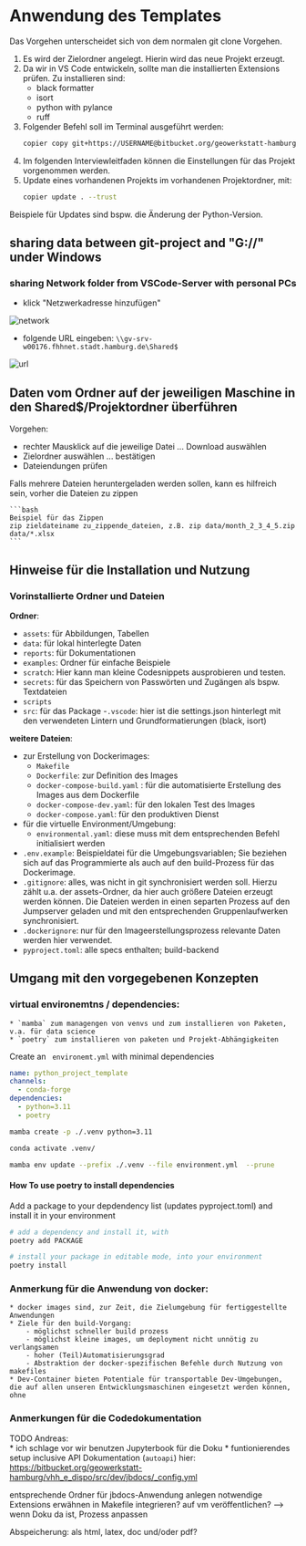 # Anwendung des Templates

Das Vorgehen unterscheidet sich von dem normalen git clone Vorgehen.
1. Es wird der Zielordner angelegt. Hierin wird das neue Projekt erzeugt.
2. Da wir in VS Code entwickeln, sollte man die installierten Extensions prüfen. Zu installieren sind:
    + black formatter
    + isort
    + python with pylance
    + ruff
3. Folgender Befehl soll im Terminal ausgeführt werden: 
    ```bash
    copier copy git+https://USERNAME@bitbucket.org/geowerkstatt-hamburg/python_project_template PROJKT_ORDNER --trust
    ```
4. Im folgenden Interviewleitfaden können die Einstellungen für das Projekt vorgenommen werden.
5. Update eines vorhandenen Projekts im vorhandenen Projektordner, mit:
    ```bash
    copier update . --trust
    ```

Beispiele für Updates sind bspw. die Änderung der Python-Version.

## sharing data between git-project and "G://" under Windows
### sharing Network folder from VSCode-Server with personal PCs

- klick "Netzwerkadresse hinzufügen"

![network](img/Anmerkung-2023-09-11-141117.png)

- folgende URL eingeben: `\\gv-srv-w00176.fhhnet.stadt.hamburg.de\Shared$`

![url](img/Anmerkung-2023-09-11-141439.png)

## Daten vom Ordner auf der jeweiligen Maschine in den Shared$/Projektordner überführen

Vorgehen:
* rechter Mausklick auf die jeweilige Datei ... Download auswählen
* Zielordner auswählen ... bestätigen
* Dateiendungen prüfen

Falls mehrere Dateien heruntergeladen werden sollen, kann es hilfreich sein, vorher die Dateien zu zippen

    ```bash
    Beispiel für das Zippen
    zip zieldateiname zu_zippende_dateien, z.B. zip data/month_2_3_4_5.zip  data/*.xlsx
    ```
## Hinweise für die Installation und Nutzung

### Vorinstallierte Ordner und Dateien

**Ordner**:
- `assets`: für Abbildungen, Tabellen
- `data`: für lokal hinterlegte Daten
- `reports`: für Dokumentationen
- `examples`: Ordner für einfache Beispiele
- `scratch`: Hier kann man kleine Codesnippets ausprobieren und testen.
- `secrets`: für das Speichern von Passwörten und Zugängen als bspw. Textdateien
- `scripts`
- `src`: für das Package
-`.vscode`: hier ist die settings.json hinterlegt mit den verwendeten Lintern und Grundformatierungen (black, isort)

**weitere Dateien**:
- zur Erstellung von Dockerimages:
    * `Makefile`
    * `Dockerfile`: zur Definition des Images
    * `docker-compose-build.yaml` : für die automatisierte Erstellung des Images aus dem Dockerfile
    * `docker-compose-dev.yaml`: für den lokalen Test des Images
    * `docker-compose.yaml`: für den produktiven Dienst
- für die virtuelle Environment/Umgebung:
    * `environmental.yaml`: diese muss mit dem entsprechenden Befehl initialisiert werden
- `.env.example`: Beispieldatei für die Umgebungsvariablen; Sie beziehen sich auf das Programmierte als auch auf den build-Prozess für das Dockerimage.
- `.gitignore`: alles, was nicht in git synchronisiert werden soll. Hierzu zählt u.a. der assets-Ordner, da hier auch größere Dateien erzeugt werden können. Die Dateien werden in einen separten Prozess auf den Jumpserver geladen und mit den entsprechenden Gruppenlaufwerken synchronisiert.
- `.dockerignore`: nur für den Imageerstellungsprozess relevante Daten werden hier verwendet.
- `pyproject.toml`: alle specs enthalten; build-backend

## Umgang mit den vorgegebenen Konzepten
### virtual environemtns / dependencies:
    * `mamba` zum managengen von venvs und zum installieren von Paketen, v.a. für data science
    * `poetry` zum installieren von paketen und Projekt-Abhängigkeiten

Create an ` environemt.yml` with minimal dependencies

```yaml
name: python_project_template
channels:
  - conda-forge
dependencies:
  - python=3.11
  - poetry

```

```bash
mamba create -p ./.venv python=3.11
```

```bash
conda activate .venv/
```

```bash
mamba env update --prefix ./.venv --file environment.yml  --prune
```

#### How To use poetry to install dependencies

Add a package to your depdendency list (updates pyproject.toml) and install it in your environment
```bash
# add a dependency and install it, with
poetry add PACKAGE
```

```bash
# install your package in editable mode, into your environment
poetry install
```

### Anmerkung für die Anwendung von docker:
    * docker images sind, zur Zeit, die Zielumgebung für fertiggestellte Anwendungen
    * Ziele für den build-Vorgang:
        - möglichst schneller build prozess
        - möglichst kleine images, um deployment nicht unnötig zu verlangsamen
        - hoher (Teil)Automatisierungsgrad
        - Abstraktion der docker-spezifischen Befehle durch Nutzung von makefiles
    * Dev-Container bieten Potentiale für transportable Dev-Umgebungen, die auf allen unseren Entwicklungsmaschinen eingesetzt werden können, ohne


### Anmerkungen für die Codedokumentation

TODO Andreas:     
    * ich schlage vor wir benutzen Jupyterbook für die Doku
    * funtionierendes setup inclusive API Dokumentation (`autoapi`) hier: https://bitbucket.org/geowerkstatt-hamburg/vhh_e_dispo/src/dev/jbdocs/_config.yml

entsprechende Ordner für jbdocs-Anwendung anlegen
notwendige Extensions erwähnen
in Makefile integrieren?
auf vm veröffentlichen? --> wenn Doku da ist, Prozess anpassen

Abspeicherung: als html, latex, doc und/oder pdf?
